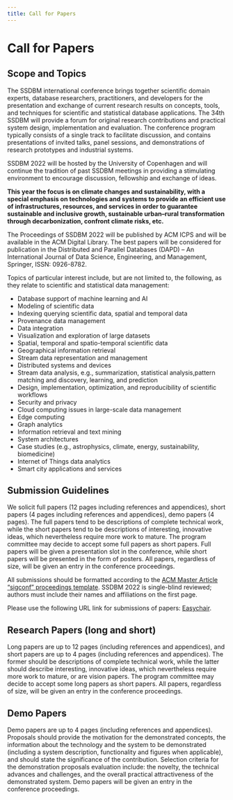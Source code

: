 ```yaml
---
title: Call for Papers
---
```


# Call for Papers

## Scope and Topics
The SSDBM international conference brings together scientific domain experts, database researchers, practitioners, and developers for the presentation and exchange of current research results on concepts, tools, and techniques for scientific and statistical database applications. The 34th SSDBM will provide a forum for original research contributions and practical system design, implementation and evaluation. The conference program typically consists of a single track to facilitate discussion, and contains presentations of invited talks, panel sessions, and demonstrations of research prototypes and industrial systems.

SSDBM 2022 will be hosted by the University of Copenhagen and will continue the tradition of past SSDBM meetings in providing a stimulating environment to encourage discussion, fellowship and exchange of ideas.

**This year the focus is on climate changes and sustainability, with a special emphasis on technologies and systems to provide an efficient use of infrastructures, resources, and services in order to guarantee sustainable and inclusive growth, sustainable urban–rural transformation through decarbonization, confront climate risks, etc.**

The Proceedings of SSDBM 2022 will be published by ACM ICPS and will be available in the ACM Digital Library. The best papers will be considered for publication in the Distributed and Parallel Databases (DAPD) – An International Journal of Data Science, Engineering, and Management, Springer, ISSN: 0926-8782.

Topics of particular interest include, but are not limited to, the following, as they relate to scientific and statistical data management:

- Database support of machine learning and AI
- Modeling of scientific data
- Indexing querying scientific data, spatial and temporal data
- Provenance data management
- Data integration
- Visualization and exploration of large datasets
- Spatial, temporal and spatio-temporal scientific data
- Geographical information retrieval 
- Stream data representation and management
- Distributed systems and devices
- Stream data analysis, e.g., summarization, statistical analysis,pattern matching and discovery, learning, and prediction
- Design, implementation, optimization, and reproducibility of scientific workflows
- Security and privacy
- Cloud computing issues in large-scale data management
- Edge computing
- Graph analytics
- Information retrieval and text mining
- System architectures
- Case studies (e.g., astrophysics, climate, energy, sustainability, biomedicine)
- Internet of Things data analytics
- Smart city applications and services

## Submission Guidelines
We solicit full papers (12 pages including references and appendices), short papers (4 pages including references and appendices), demo papers (4 pages). The full papers tend to be descriptions of complete technical work, while the short papers tend to be descriptions of interesting, innovative ideas, which nevertheless require more work to mature. The program committee may decide to accept some full papers as short papers. Full papers will be given a presentation slot in the conference, while short papers will be presented in the form of posters. All papers, regardless of size, will be given an entry in the conference proceedings.

All submissions should be formatted according to the [ACM Master Article “sigconf” proceedings template](https://www.acm.org/publications/proceedings-template). SSDBM 2022 is single-blind reviewed; authors must include their names and affiliations on the first page.

Please use the following URL link for submissions of papers: [Easychair](https://easychair.org/conferences/?conf=ssdbm2022).

## Research Papers (long and short)
Long papers are up to 12 pages (including references and appendices), and short papers are up to 4 pages (including references and appendices). The former should be descriptions of complete technical work, while the latter should describe interesting, innovative ideas, which nevertheless require more work to mature, or are vision papers. The program committee may decide to accept some long papers as short papers. All papers, regardless of size, will be given an entry in the conference proceedings.

## Demo Papers
Demo papers are up to 4 pages (including references and appendices). Proposals should provide the motivation for the demonstrated concepts, the information about the technology and the system to be demonstrated (including a system description, functionality and figures when applicable), and should state the significance of the contribution. Selection criteria for the demonstration proposals evaluation include: the novelty, the technical advances and challenges, and the overall practical attractiveness of the demonstrated system. Demo papers will be given an entry in the conference proceedings.